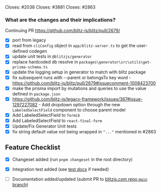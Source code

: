 <!--
Thanks for opening a PR! Your contribution is much appreciated.
To make sure your PR is handled as smoothly as possible please:
 - Link issue via "Closes #[issue_number]
 - Choose & follow the right checklist for the change that you're making:
-->

Closes: #2038
Closes: #3881
Closes: #2863

### What are the changes and their implications?
Continuing PR https://github.com/blitz-js/blitz/pull/2679/

- [x] port from legacy
- [x] read from ```cliConfig``` object in ```app/blitz-server.ts``` to get the user-defined codegen  
- [x]  update unit tests in ```@blitzjs/generator```
- [x] replace hardcoded db resolve in ```packages\generator\src\utils\get-prisma-schema.ts```
- [x] update the logging setup in generator to match with blitz package 
- [x] fix subsequent runs with --parent or belongsTo key word - https://github.com/blitz-js/blitz/pull/2679#issuecomment-1008423700
- [x] make the prisma import by mutations and queries to use the value defined in ```package.json``` 
- [x] https://github.com/blitz-js/legacy-framework/issues/367#issue-1297227082 - Add dropdown option through the new ```LabeledSelectField``` component  to choose parent model
- [x] Add LabeledSelectField to ```formik```
- [x] Add LabeledSelectField to ```react-final-form``` 
- [x] Update/Fix Generator Unit tests
- [x] fix string default value not being wrapped in `"..."` mentioned in #2863  

## Feature Checklist

- [x] Changeset added (run `pnpm changeset` in the root directory)
- [x] Integration test added (see [test docs](https://blitzjs.com/docs/contributing#running-tests) if needed)
- [ ] Documentation added/updated (submit PR to [blitzjs.com repo `main` branch](https://github.com/blitz-js/blitzjs.com))

